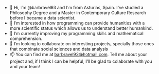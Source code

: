 - 👋 Hi, I’m @barbravel93 and I'm from Asturias, Spain. I've studied a Philosophy Degree and a Master in Contemporary Culture Research before I became a data scientist.
- 👀 I’m interested in how programming can provide humanities with a more scientific status which allows us to understand better humankind.
- 🌱 I’m currently improving my programming skills and mathematical comprehension.
- 💞️ I’m looking to collaborate on interesting projects, specially those ones that combinate social sciences and data analysis
- 📫 You can find me at barbravel93@hotmail.com. Tell me about your project and, if I think I can be helpful, I'll be glad to colaborate with you and your team! 
